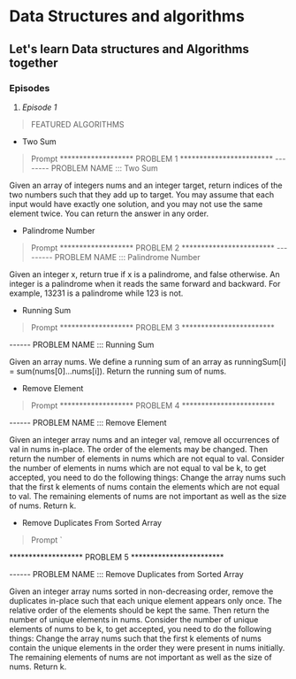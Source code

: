 # Data Structures  and algorithms

## Let's learn Data structures and Algorithms together

### Episodes

1. *Episode 1*

> FEATURED ALGORITHMS

- Two Sum

> Prompt
******************* PROBLEM 1 ************************
-------- PROBLEM NAME ::: Two Sum

Given an array of integers nums and an integer target, return indices of the two numbers such
that they add up to target. You may assume that each input would have exactly one solution, and
you may not use the same element twice. You can return the answer in any order.

- Palindrome Number

> Prompt
******************* PROBLEM 2 ************************
--------- PROBLEM NAME ::: Palindrome Number

Given an integer x, return true if x is a palindrome, and false otherwise.
An integer is a palindrome when it reads the same forward and backward.
For example, 13231 is a palindrome while 123 is not.

- Running Sum

> Prompt
******************* PROBLEM 3 ************************

------ PROBLEM NAME ::: Running Sum

Given an array nums. We define a running sum of an array as runningSum[i] = sum(nums[0]…nums[i]).
Return the running sum of nums.

- Remove Element

> Prompt
******************* PROBLEM 4 ************************

------ PROBLEM NAME ::: Remove Element

Given an integer array nums and an integer val, remove all occurrences of val in nums in-place.
The order of the elements may be changed. Then return the number of elements in nums which are
not equal to val. Consider the number of elements in nums which are not equal to val be k, to get
accepted, you need to do the following things: Change the array nums such that the first k elements
of nums contain the elements which are not equal to val. The remaining elements of nums are not
important as well as the size of nums.
Return k.

- Remove Duplicates From Sorted Array

> Prompt
 `

******************* PROBLEM 5 ************************

------ PROBLEM NAME ::: Remove Duplicates from Sorted Array

Given an integer array nums sorted in non-decreasing order, remove the duplicates in-place such
that each unique element appears only once. The relative order of the elements should be kept
the same. Then return the number of unique elements in nums. Consider the number of unique elements
of nums to be k, to get accepted, you need to do the following things: Change the array nums such that
the first k elements of nums contain the unique elements in the order they were present in nums initially.
The remaining elements of nums are not important as well as the size of nums.
Return k.
